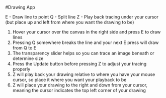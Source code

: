 #Drawing App

E - Draw line to point
Q - Split line
Z - Play back tracing under your cursor (but place up and left from where you want the drawing to be)

1. Hover your cursor over the canvas in the right side and press E to draw lines
2. Pressing Q somewhere breaks the line and your next E press will draw from Q to E
3. The transparency slider helps so you can trace an image beneath or determine size
4. Press the Update button before pressing Z to adjust your tracing properly
5. Z will play back your drawing relative to where you have your mouse cursor, so place it where you want your playback to be
6. Z will place your drawing to the right and down from your cursor, meaning the cursor indicates the top left corner of your drawing

